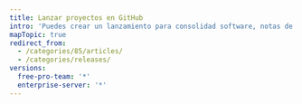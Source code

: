 ```yaml
---
title: Lanzar proyectos en GitHub
intro: 'Puedes crear un lanzamiento para consolidad software, notas de lanzamiento y archivos binarios para que los demás lo descarguen.'
mapTopic: true
redirect_from:
  - /categories/85/articles/
  - /categories/releases/
versions:
  free-pro-team: '*'
  enterprise-server: '*'
---
```


